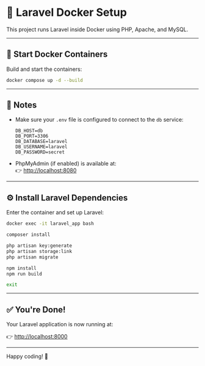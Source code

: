 # 🚀 Laravel Docker Setup

This project runs Laravel inside Docker using PHP, Apache, and MySQL.

---

## 🐳 Start Docker Containers

Build and start the containers:

```bash
docker compose up -d --build
```

---

## 📌 Notes

- Make sure your `.env` file is configured to connect to the `db` service:
  ```env
  DB_HOST=db
  DB_PORT=3306
  DB_DATABASE=laravel
  DB_USERNAME=laravel
  DB_PASSWORD=secret
  ```

- PhpMyAdmin (if enabled) is available at:  
  👉 [http://localhost:8080](http://localhost:8080)

---

## ⚙️ Install Laravel Dependencies

Enter the container and set up Laravel:

```bash
docker exec -it laravel_app bash

composer install

php artisan key:generate
php artisan storage:link
php artisan migrate

npm install
npm run build

exit
```

---

## ✅ You're Done!

Your Laravel application is now running at:

👉 [http://localhost:8000](http://localhost:8000)

---

Happy coding! 🎉